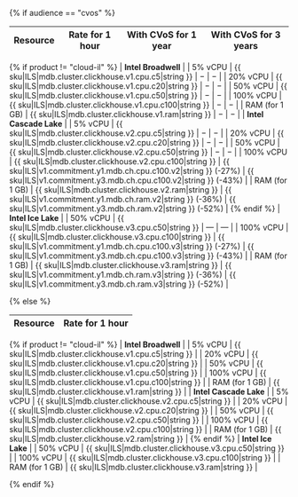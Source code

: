 {% if audience == "cvos" %}

| Resource       | Rate for 1 hour                                         | With CVoS for 1 year                                            | With CVoS for 3 years                                           |
|----------------|---------------------------------------------------------|-----------------------------------------------------------------|-----------------------------------------------------------------|
{% if product != "cloud-il" %}
| **Intel Broadwell**                                                                                                                                                                                          |
| 5% vCPU        | {{ sku|ILS|mdb.cluster.clickhouse.v1.cpu.c5|string }}   | −                                                               | −                                                               |
| 20% vCPU       | {{ sku|ILS|mdb.cluster.clickhouse.v1.cpu.c20|string }}  | −                                                               | −                                                               |
| 50% vCPU       | {{ sku|ILS|mdb.cluster.clickhouse.v1.cpu.c50|string }}  | −                                                               | −                                                               |
| 100% vCPU      | {{ sku|ILS|mdb.cluster.clickhouse.v1.cpu.c100|string }} | −                                                               | −                                                               |
| RAM (for 1 GB) | {{ sku|ILS|mdb.cluster.clickhouse.v1.ram|string }}      | −                                                               | −                                                               |
| **Intel Cascade Lake**                                                                                                                                                                                       |
| 5% vCPU        | {{ sku|ILS|mdb.cluster.clickhouse.v2.cpu.c5|string }}   | −                                                               | −                                                               |
| 20% vCPU       | {{ sku|ILS|mdb.cluster.clickhouse.v2.cpu.c20|string }}  | −                                                               | −                                                               |
| 50% vCPU       | {{ sku|ILS|mdb.cluster.clickhouse.v2.cpu.c50|string }}  | −                                                               | −                                                               |
| 100% vCPU      | {{ sku|ILS|mdb.cluster.clickhouse.v2.cpu.c100|string }} | {{ sku|ILS|v1.commitment.y1.mdb.ch.cpu.c100.v2|string }} (-27%) | {{ sku|ILS|v1.commitment.y3.mdb.ch.cpu.c100.v2|string }} (-43%) |
| RAM (for 1 GB) | {{ sku|ILS|mdb.cluster.clickhouse.v2.ram|string }}      | {{ sku|ILS|v1.commitment.y1.mdb.ch.ram.v2|string }} (-36%)      | {{ sku|ILS|v1.commitment.y3.mdb.ch.ram.v2|string }} (-52%)      |
{% endif %}
| **Intel Ice Lake**                                                                                                                                                                                           |
| 50% vCPU       | {{ sku|ILS|mdb.cluster.clickhouse.v3.cpu.c50|string }}  | —                                                               | —                                                               |
| 100% vCPU      | {{ sku|ILS|mdb.cluster.clickhouse.v3.cpu.c100|string }} | {{ sku|ILS|v1.commitment.y1.mdb.ch.cpu.c100.v3|string }} (-27%) | {{ sku|ILS|v1.commitment.y3.mdb.ch.cpu.c100.v3|string }} (-43%) |
| RAM (for 1 GB) | {{ sku|ILS|mdb.cluster.clickhouse.v3.ram|string }}      | {{ sku|ILS|v1.commitment.y1.mdb.ch.ram.v3|string }} (-36%)      | {{ sku|ILS|v1.commitment.y3.mdb.ch.ram.v3|string }} (-52%)      |

{% else %}

| Resource       | Rate for 1 hour                                         |
|----------------|---------------------------------------------------------|
{% if product != "cloud-il" %}
| **Intel Broadwell**                                                      |
| 5% vCPU        | {{ sku|ILS|mdb.cluster.clickhouse.v1.cpu.c5|string }}   |
| 20% vCPU       | {{ sku|ILS|mdb.cluster.clickhouse.v1.cpu.c20|string }}  |
| 50% vCPU       | {{ sku|ILS|mdb.cluster.clickhouse.v1.cpu.c50|string }}  |
| 100% vCPU      | {{ sku|ILS|mdb.cluster.clickhouse.v1.cpu.c100|string }} |
| RAM (for 1 GB) | {{ sku|ILS|mdb.cluster.clickhouse.v1.ram|string }}      |
| **Intel Cascade Lake**                                                   |
| 5% vCPU        | {{ sku|ILS|mdb.cluster.clickhouse.v2.cpu.c5|string }}   |
| 20% vCPU       | {{ sku|ILS|mdb.cluster.clickhouse.v2.cpu.c20|string }}  |
| 50% vCPU       | {{ sku|ILS|mdb.cluster.clickhouse.v2.cpu.c50|string }}  |
| 100% vCPU      | {{ sku|ILS|mdb.cluster.clickhouse.v2.cpu.c100|string }} |
| RAM (for 1 GB) | {{ sku|ILS|mdb.cluster.clickhouse.v2.ram|string }}      |
{% endif %}
| **Intel Ice Lake**                                                       |
| 50% vCPU       | {{ sku|ILS|mdb.cluster.clickhouse.v3.cpu.c50|string }}  |
| 100% vCPU      | {{ sku|ILS|mdb.cluster.clickhouse.v3.cpu.c100|string }} |
| RAM (for 1 GB) | {{ sku|ILS|mdb.cluster.clickhouse.v3.ram|string }}      |

{% endif %}
